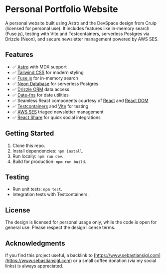 # Personal Portfolio Website

A personal website built using Astro and the DevSpace design from Cruip (licensed for personal use). 
It includes features like in-memory search (Fuse.js), testing with Vite and Testcontainers, 
serverless Postgres via Drizzle (Neon), and secure newsletter management powered by AWS SES.

## Features
- ✅ [Astro](https://astro.build/) with MDX support
- ✅ [Tailwind CSS](https://tailwindcss.com/) for modern styling
- ✅ [Fuse.js](https://fusejs.io/) for in-memory search
- ✅ [Neon Database](https://neon.tech/) for serverless Postgres
- ✅ [Drizzle ORM](https://orm.drizzle.team/) data access
- ✅ [Date-fns](https://date-fns.org/) for date utilities
- ✅ Seamless React components courtesy of [React](https://react.dev/) and [React DOM](https://react.dev/)
- ✅ [Testcontainers](https://www.testcontainers.org/) and [Vite](https://vitejs.dev/) for testing
- ✅ [AWS SES](https://aws.amazon.com/ses/) triaged newsletter management
- ✅ [React Share](https://github.com/nygardk/react-share) for quick social integrations

## Getting Started
1. Clone this repo.
2. Install dependencies: `npm install`.
3. Run locally: `npm run dev`.
4. Build for production: `npm run build`.

## Testing
- Run unit tests: `npm test`.
- Integration tests with Testcontainers.

## License
The design is licensed for personal usage only, while the code is open for general use. 
Please respect the design license terms.

## Acknowledgments
If you find this project useful, a backlink to [https://www.sebastiansigl.com](https://www.sebastiansigl.com) 
or a small coffee donation (via my social links) is always appreciated.
